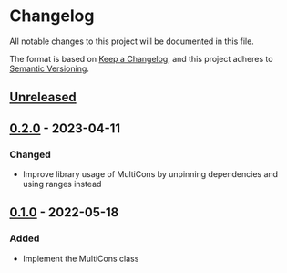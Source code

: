 # Changelog

All notable changes to this project will be documented in this file.

The format is based on [Keep a Changelog](https://keepachangelog.com/en/1.0.0/),
and this project adheres to
[Semantic Versioning](https://semver.org/spec/v2.0.0.html).

## [Unreleased]

## [0.2.0] - 2023-04-11

### Changed

- Improve library usage of MultiCons by unpinning dependencies and using ranges instead

## [0.1.0] - 2022-05-18

### Added

- Implement the MultiCons class

[unreleased]: https://github.com/SergioSim/multicons/compare/v0.2.0...master
[0.2.0]: https://github.com/SergioSim/multicons/compare/v0.1.0...v0.2.0
[0.1.0]: https://github.com/SergioSim/multicons/compare/125c67d...v0.1.0
